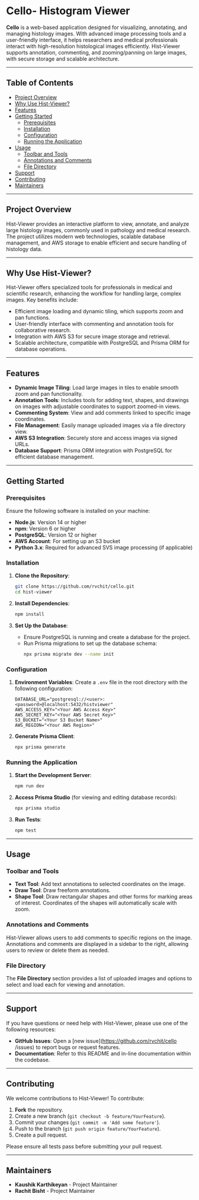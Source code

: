 # Cello- Histogram Viewer

**Cello** is a web-based application designed for visualizing, annotating, and managing histology images. With advanced image processing tools and a user-friendly interface, it helps researchers and medical professionals interact with high-resolution histological images efficiently. Hist-Viewer supports annotation, commenting, and zooming/panning on large images, with secure storage and scalable architecture.

---

## Table of Contents

- [Project Overview](#project-overview)
- [Why Use Hist-Viewer?](#why-use-hist-viewer)
- [Features](#features)
- [Getting Started](#getting-started)
  - [Prerequisites](#prerequisites)
  - [Installation](#installation)
  - [Configuration](#configuration)
  - [Running the Application](#running-the-application)
- [Usage](#usage)
  - [Toolbar and Tools](#toolbar-and-tools)
  - [Annotations and Comments](#annotations-and-comments)
  - [File Directory](#file-directory)
- [Support](#support)
- [Contributing](#contributing)
- [Maintainers](#maintainers)

---

## Project Overview

Hist-Viewer provides an interactive platform to view, annotate, and analyze large histology images, commonly used in pathology and medical research. The project utilizes modern web technologies, scalable database management, and AWS storage to enable efficient and secure handling of histology data.

---

## Why Use Hist-Viewer?

Hist-Viewer offers specialized tools for professionals in medical and scientific research, enhancing the workflow for handling large, complex images. Key benefits include:

- Efficient image loading and dynamic tiling, which supports zoom and pan functions.
- User-friendly interface with commenting and annotation tools for collaborative research.
- Integration with AWS S3 for secure image storage and retrieval.
- Scalable architecture, compatible with PostgreSQL and Prisma ORM for database operations.

---

## Features

- **Dynamic Image Tiling**: Load large images in tiles to enable smooth zoom and pan functionality.
- **Annotation Tools**: Includes tools for adding text, shapes, and drawings on images with adjustable coordinates to support zoomed-in views.
- **Commenting System**: View and add comments linked to specific image coordinates.
- **File Management**: Easily manage uploaded images via a file directory view.
- **AWS S3 Integration**: Securely store and access images via signed URLs.
- **Database Support**: Prisma ORM integration with PostgreSQL for efficient database management.

---

## Getting Started

### Prerequisites

Ensure the following software is installed on your machine:

- **Node.js**: Version 14 or higher
- **npm**: Version 6 or higher
- **PostgreSQL**: Version 12 or higher
- **AWS Account**: For setting up an S3 bucket
- **Python 3.x**: Required for advanced SVS image processing (if applicable)

### Installation

1. **Clone the Repository**:
   ```bash
   git clone https://github.com/rvchit/cello.git
   cd hist-viewer
   ```

2. **Install Dependencies**:
   ```bash
   npm install
   ```

3. **Set Up the Database**:
   - Ensure PostgreSQL is running and create a database for the project.
   - Run Prisma migrations to set up the database schema:
     ```bash
     npx prisma migrate dev --name init
     ```

### Configuration

1. **Environment Variables**: Create a `.env` file in the root directory with the following configuration:

   ```plaintext
   DATABASE_URL="postgresql://<user>:<password>@localhost:5432/histviewer"
   AWS_ACCESS_KEY="<Your AWS Access Key>"
   AWS_SECRET_KEY="<Your AWS Secret Key>"
   S3_BUCKET="<Your S3 Bucket Name>"
   AWS_REGION="<Your AWS Region>"
   ```

2. **Generate Prisma Client**:
   ```bash
   npx prisma generate
   ```

### Running the Application

1. **Start the Development Server**:
   ```bash
   npm run dev
   ```
2. **Access Prisma Studio** (for viewing and editing database records):
   ```bash
   npx prisma studio
   ```
3. **Run Tests**:
   ```bash
   npm test
   ```

---

## Usage

### Toolbar and Tools

- **Text Tool**: Add text annotations to selected coordinates on the image.
- **Draw Tool**: Draw freeform annotations.
- **Shape Tool**: Draw rectangular shapes and other forms for marking areas of interest. Coordinates of the shapes will automatically scale with zoom.

### Annotations and Comments

Hist-Viewer allows users to add comments to specific regions on the image. Annotations and comments are displayed in a sidebar to the right, allowing users to review or delete them as needed.

### File Directory

The **File Directory** section provides a list of uploaded images and options to select and load each for viewing and annotation.

---

## Support

If you have questions or need help with Hist-Viewer, please use one of the following resources:

- **GitHub Issues**: Open a [new issue](https://github.com/rvchit/cello /issues) to report bugs or request features.
- **Documentation**: Refer to this README and in-line documentation within the codebase.

---

## Contributing

We welcome contributions to Hist-Viewer! To contribute:

1. **Fork** the repository.
2. Create a new branch (`git checkout -b feature/YourFeature`).
3. Commit your changes (`git commit -m 'Add some feature'`).
4. Push to the branch (`git push origin feature/YourFeature`).
5. Create a pull request.

Please ensure all tests pass before submitting your pull request.

---

## Maintainers

- **Kaushik Karthikeyan** - Project Maintainer
- **Rachit Bisht** - Project Maintainer


